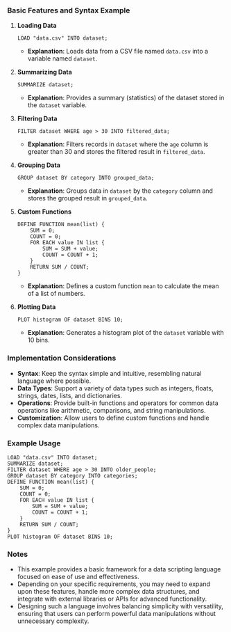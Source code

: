 ### Basic Features and Syntax Example

1. **Loading Data**

   ```plaintext
   LOAD "data.csv" INTO dataset;
   ```

   - **Explanation**: Loads data from a CSV file named `data.csv` into a variable named `dataset`.

2. **Summarizing Data**

   ```plaintext
   SUMMARIZE dataset;
   ```

   - **Explanation**: Provides a summary (statistics) of the dataset stored in the `dataset` variable.

3. **Filtering Data**

   ```plaintext
   FILTER dataset WHERE age > 30 INTO filtered_data;
   ```

   - **Explanation**: Filters records in `dataset` where the `age` column is greater than 30 and stores the filtered result in `filtered_data`.

4. **Grouping Data**

   ```plaintext
   GROUP dataset BY category INTO grouped_data;
   ```

   - **Explanation**: Groups data in `dataset` by the `category` column and stores the grouped result in `grouped_data`.

5. **Custom Functions**

   ```plaintext
   DEFINE FUNCTION mean(list) {
       SUM = 0;
       COUNT = 0;
       FOR EACH value IN list {
           SUM = SUM + value;
           COUNT = COUNT + 1;
       }
       RETURN SUM / COUNT;
   }
   ```

   - **Explanation**: Defines a custom function `mean` to calculate the mean of a list of numbers.

6. **Plotting Data**

   ```plaintext
   PLOT histogram OF dataset BINS 10;
   ```

   - **Explanation**: Generates a histogram plot of the `dataset` variable with 10 bins.

### Implementation Considerations

- **Syntax**: Keep the syntax simple and intuitive, resembling natural language where possible.
- **Data Types**: Support a variety of data types such as integers, floats, strings, dates, lists, and dictionaries.
- **Operations**: Provide built-in functions and operators for common data operations like arithmetic, comparisons, and string manipulations.
- **Customization**: Allow users to define custom functions and handle complex data manipulations.

### Example Usage

```plaintext
LOAD "data.csv" INTO dataset;
SUMMARIZE dataset;
FILTER dataset WHERE age > 30 INTO older_people;
GROUP dataset BY category INTO categories;
DEFINE FUNCTION mean(list) {
    SUM = 0;
    COUNT = 0;
    FOR EACH value IN list {
        SUM = SUM + value;
        COUNT = COUNT + 1;
    }
    RETURN SUM / COUNT;
}
PLOT histogram OF dataset BINS 10;
```

### Notes

- This example provides a basic framework for a data scripting language focused on ease of use and effectiveness.
- Depending on your specific requirements, you may need to expand upon these features, handle more complex data structures, and integrate with external libraries or APIs for advanced functionality.
- Designing such a language involves balancing simplicity with versatility, ensuring that users can perform powerful data manipulations without unnecessary complexity.
